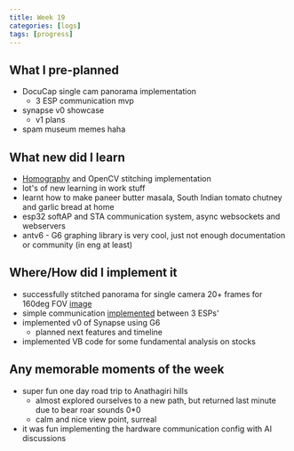 ```yaml
---
title: Week 19
categories: [logs]
tags: [progress]
---
```


## What I pre-planned

- DocuCap single cam panorama implementation
  - 3 ESP communication mvp
- synapse v0 showcase
  - v1 plans
- spam museum memes haha

## What new did I learn

- [Homography](https://docs.opencv.org/4.x/d9/dab/tutorial_homography.html) and OpenCV stitching implementation
- lot's of new learning in work stuff
- learnt how to make paneer butter masala, South Indian tomato chutney and garlic bread at home
- esp32 softAP and STA communication system, async websockets and webservers
- antv6 - G6 graphing library is very cool, just not enough documentation or community (in eng at least)

## Where/How did I implement it

- successfully stitched panorama for single camera 20+ frames for 160deg FOV [image](https://x.com/_diginova/status/1862130679645114727)
- simple communication [implemented](https://x.com/_diginova/status/1862811266407936232) between 3 ESPs'
- implemented v0 of Synapse using G6
  - planned next features and timeline
- implemented VB code for some fundamental analysis on stocks

## Any memorable moments of the week

- super fun one day road trip to Anathagiri hills
  - almost explored ourselves to a new path, but returned last minute due to bear roar sounds 0*0
  - calm and nice view point, surreal
- it was fun implementing the hardware communication config with AI discussions
